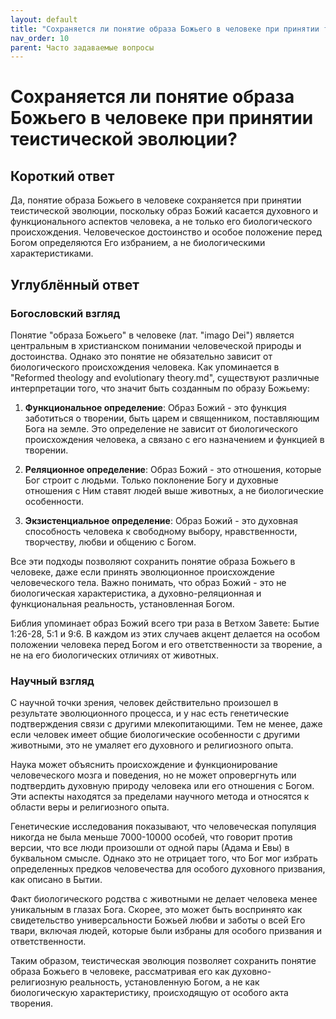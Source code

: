 ```yaml
---
layout: default
title: "Сохраняется ли понятие образа Божьего в человеке при принятии теистической эволюции?"
nav_order: 10
parent: Часто задаваемые вопросы
---
```


# Сохраняется ли понятие образа Божьего в человеке при принятии теистической эволюции?

## Короткий ответ

Да, понятие образа Божьего в человеке сохраняется при принятии теистической эволюции, поскольку образ Божий касается духовного и функционального аспектов человека, а не только его биологического происхождения. Человеческое достоинство и особое положение перед Богом определяются Его избранием, а не биологическими характеристиками.

## Углублённый ответ

### Богословский взгляд

Понятие "образа Божьего" в человеке (лат. "imago Dei") является центральным в христианском понимании человеческой природы и достоинства. Однако это понятие не обязательно зависит от биологического происхождения человека. Как упоминается в "Reformed theology and evolutionary theory.md", существуют различные интерпретации того, что значит быть созданным по образу Божьему:

1. **Функциональное определение**: Образ Божий - это функция заботиться о творении, быть царем и священником, поставляющим Бога на земле. Это определение не зависит от биологического происхождения человека, а связано с его назначением и функцией в творении.

2. **Реляционное определение**: Образ Божий - это отношения, которые Бог строит с людьми. Только поклонение Богу и духовные отношения с Ним ставят людей выше животных, а не биологические особенности.

3. **Экзистенциальное определение**: Образ Божий - это духовная способность человека к свободному выбору, нравственности, творчеству, любви и общению с Богом.

Все эти подходы позволяют сохранить понятие образа Божьего в человеке, даже если принять эволюционное происхождение человеческого тела. Важно понимать, что образ Божий - это не биологическая характеристика, а духовно-реляционная и функциональная реальность, установленная Богом.

Библия упоминает образ Божий всего три раза в Ветхом Завете: Бытие 1:26-28, 5:1 и 9:6. В каждом из этих случаев акцент делается на особом положении человека перед Богом и его ответственности за творение, а не на его биологических отличиях от животных.

### Научный взгляд

С научной точки зрения, человек действительно произошел в результате эволюционного процесса, и у нас есть генетические подтверждения связи с другими млекопитающими. Тем не менее, даже если человек имеет общие биологические особенности с другими животными, это не умаляет его духовного и религиозного опыта.

Наука может объяснить происхождение и функционирование человеческого мозга и поведения, но не может опровергнуть или подтвердить духовную природу человека или его отношения с Богом. Эти аспекты находятся за пределами научного метода и относятся к области веры и религиозного опыта.

Генетические исследования показывают, что человеческая популяция никогда не была меньше 7000-10000 особей, что говорит против версии, что все люди произошли от одной пары (Адама и Евы) в буквальном смысле. Однако это не отрицает того, что Бог мог избрать определенных предков человечества для особого духовного призвания, как описано в Бытии.

Факт биологического родства с животными не делает человека менее уникальным в глазах Бога. Скорее, это может быть воспринято как свидетельство универсальности Божьей любви и заботы о всей Его твари, включая людей, которые были избраны для особого призвания и ответственности.

Таким образом, теистическая эволюция позволяет сохранить понятие образа Божьего в человеке, рассматривая его как духовно-религиозную реальность, установленную Богом, а не как биологическую характеристику, происходящую от особого акта творения.